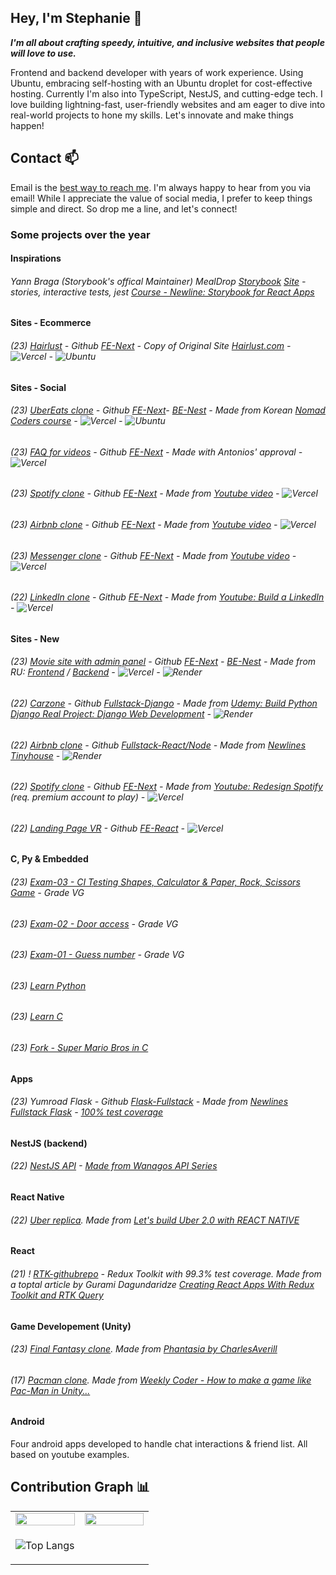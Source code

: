 ## Hey,  I'm Stephanie 👋
***I'm all about crafting speedy, intuitive, and inclusive websites that people will love to use.***

Frontend and backend developer with years of work experience. Using Ubuntu, embracing self-hosting with an Ubuntu droplet for cost-effective hosting. Currently I'm also into TypeScript, NestJS, and cutting-edge tech. I love building lightning-fast, user-friendly websites and am eager to dive into real-world projects to hone my skills.  Let's innovate and make things happen!


## Contact 📫 

Email is the [best way to reach me](mailto:stephaniiehallberg@gmail.com). I'm always happy to hear from you via email! While I appreciate the value of social media, I prefer to keep things simple and direct. So drop me a line, and let's connect!

### Some projects over the year

#### Inspirations

###### Yann Braga  (Storybook's offical Maintainer) MealDrop  [Storybook](https://mealdrop.vercel.app/storybook/) [Site](https://mealdrop.vercel.app/) - stories, interactive tests, jest [Course - Newline: Storybook for React Apps](https://www.newline.co/courses/storybook-for-react-apps)

#### Sites - Ecommerce

###### (23) [Hairlust](https://next-sites-hairlust.vercel.app/) - Github [FE-Next](https://github.com/stephyswe/hairlust-ecommerce) - Copy of Original Site [Hairlust.com](https://hairlust.com/) - ![Vercel](https://vercelbadge.vercel.app/api/stephyswe/next-ubereats-fe) - ![Ubuntu](https://img.shields.io/badge/Ubuntu-E95420?style=for-the-badge&logo=ubuntu&logoColor=white)

#### Sites - Social 
###### (23) [UberEats clone](https://next-ubereats-fe.vercel.app/client/dining/pickup) - Github [FE-Next](https://github.com/stephyswe/ubereats-fe)- [BE-Nest](https://github.com/stephyswe/ubereats-be) - Made from Korean [Nomad Coders course](https://nomadcoders.co/nuber-eats) - ![Vercel](https://vercelbadge.vercel.app/api/stephyswe/next-ubereats-fe) - ![Ubuntu](https://img.shields.io/badge/Ubuntu-E95420?style=for-the-badge&logo=ubuntu&logoColor=white)
###### (23) [FAQ for videos](https://faq-codewithantonio.vercel.app/) - Github [FE-Next](https://github.com/stephyswe/faq_codewithantonio) - Made with Antonios' approval - ![Vercel](https://vercelbadge.vercel.app/api/stephyswe/faq_codewithantonio)
###### (23) [Spotify clone](https://next-spotify-v1.vercel.app/) -  Github [FE-Next](https://github.com/stephyswe/spotify-v2) - Made from [Youtube video](https://www.youtube.com/watch?v=2aeMRB8LL4o) - ![Vercel](https://vercelbadge.vercel.app/api/stephyswe/spotify-v2)
###### (23) [Airbnb clone](https://next-airbnb-v2-shell.vercel.app/) - Github [FE-Next](https://github.com/stephyswe/next-airbnb-v2-shell) - Made from [Youtube video](https://www.youtube.com/watch?v=c_-b_isI4vg) - ![Vercel](https://vercelbadge.vercel.app/api/stephyswe/next-airbnb-v2-shell)
###### (23) [Messenger clone](https://next-messenger-v1.vercel.app/) - Github [FE-Next](https://github.com/stephyswe/next-messenger-v1) - Made from [Youtube video](https://www.youtube.com/watch?v=PGPGcKBpAk8) - ![Vercel](https://vercelbadge.vercel.app/api/stephyswe/next-messenger-v1)
###### (22) [LinkedIn clone](https://next-linkedin-clone-chi.vercel.app/) - Github [FE-Next](https://github.com/stephyswe/next-linkedin-clone) - Made from [Youtube: Build a LinkedIn](https://www.youtube.com/watch?v=JGhuAJKGRN0) - ![Vercel](https://vercelbadge.vercel.app/api/stephyswe/next-linkedin-clone)

#### Sites - New
###### (23) [Movie site with admin panel](https://next-movie-app-mu.vercel.app) - Github [FE-Next](https://github.com/stephyswe/next-movie-app) - [BE-Nest](https://github.com/stephyswe/nestjs-movie-app-be) - Made from RU: [Frontend](https://htmllessons.ru/int/show/5) / [Backend](https://htmllessons.ru/int/show/4) - ![Vercel](https://vercelbadge.vercel.app/api/stephyswe/next-movie-app) - ![Render](https://img.shields.io/badge/Render-%46E3B7.svg?style=for-the-badge&logo=render&logoColor=white)
###### (22) [Carzone](https://django-carzone.onrender.com/) - Github [Fullstack-Django](https://github.com/stephyswe/carzone) - Made from [Udemy: Build Python Django Real Project: Django Web Development](https://www.udemy.com/course/python-django-real-project-for-freshers-freelancers) - ![Render](https://img.shields.io/badge/Render-%46E3B7.svg?style=for-the-badge&logo=render&logoColor=white)
###### (22) [Airbnb clone](https://airbnb-tinyhouse.onrender.com/) - Github [Fullstack-React/Node](https://github.com/stephyswe/airbnb-clone) - Made from [Newlines Tinyhouse](https://www.newline.co/tinyhouse) - ![Render](https://img.shields.io/badge/Render-%46E3B7.svg?style=for-the-badge&logo=render&logoColor=white)
###### (22) [Spotify clone](https://next-spotify-clone-mocha.vercel.app/) - Github [FE-Next](https://github.com/stephyswe/next-spotify-clone) - Made from [Youtube: Redesign Spotify](https://www.youtube.com/watch?v=5qwpAn8bqCg) (req. premium account to play) - ![Vercel](https://vercelbadge.vercel.app/api/stephyswe/next-spotify-clone)
###### (22) [Landing Page VR](https://starter-vr-react.vercel.app/) - Github [FE-React](https://github.com/stephyswe/starter-vr-react) - ![Vercel](https://vercelbadge.vercel.app/api/stephyswe/starter-vr-react)

#### C, Py & Embedded 
###### (23) [Exam-03 - CI Testing Shapes, Calculator & Paper, Rock, Scissors Game](https://github.com/stephyswe/exam-03-c-ci-inlamning) - Grade VG
###### (23) [Exam-02 - Door access](https://github.com/stephyswe/exam-02-door/tree/vg-file) - Grade VG
###### (23) [Exam-01 - Guess number](https://github.com/stephyswe/exam-01-guess-1-to-100-facts/tree/vg-lowscore) - Grade VG
###### (23) [Learn Python](https://github.com/stephyswe/py-ovning)
###### (23) [Learn C](https://github.com/stephyswe/c-grunder)
###### (23) [Fork - Super Mario Bros in C](https://github.com/stephyswe/Super-Mario-Bros)

#### Apps
###### (23) Yumroad Flask - Github [Flask-Fullstack](https://github.com/stephyswe/flask-yumroad) - Made from [Newlines Fullstack Flask](https://www.newline.co/fullstack-flask) - [100% test coverage](https://stephyswe.github.io/flask-yumroad/)

#### NestJS (backend)

###### (22) [NestJS API](https://github.com/stephyswe/nestjs-indiegames) - [Made from Wanagos API Series](https://wanago.io/courses/api-with-nestjs/)

#### React Native
###### (22) [Uber replica](https://github.com/stephyswe/rn-uber-clone). Made from [Let's build Uber 2.0 with REACT NATIVE](https://www.youtube.com/watch?v=bvn_HYpix6s) 

#### React
###### (21) ! [RTK-githubrepo](https://github.com/stephyswe/rtk-gihubrepo) - Redux Toolkit with 99.3% test coverage. Made from a toptal article by Gurami Dagundaridze [Creating React Apps With Redux Toolkit and RTK Query](https://www.toptal.com/react/redux-toolkit-and-rtk-query)

#### Game Developement (Unity)
###### (23) [Final Fantasy clone](https://github.com/stephyswe/unity-ff1). Made from [Phantasia by CharlesAverill](https://github.com/CharlesAverill/Phantasia)
###### (17) [Pacman clone](https://github.com/stephyswe/pacman). Made from [Weekly Coder - How to make a game like Pac-Man in Unity...](https://www.youtube.com/watch?v=tjxKxZsofdk&list=PLiRrp7UEG13a4DmYuNWHSoqLqNukEm9ua)


#### Android
Four android apps developed to handle chat interactions & friend list. All based on youtube examples.

## Contribution Graph 📊
<table width="100%" border="0"> 
  <tr>
    <td width="50%">
      
  <img width="100%" src="https://github-readme-stats.vercel.app/api?username=stephyswe&show_icons=true&theme=dracula" />

  </td>
  <td width="50%">
      
  <img width="100%" src="https://github-readme-streak-stats.herokuapp.com/?user=stephyswe&theme=dracula" />

  </td>
  </tr>
  <tr>
  <td width="50%">

![Top Langs](https://github-readme-stats.vercel.app/api/top-langs/?username=stephyswe&layout=compact&theme=dracula)
  </td>
  </tr>
  </table>
